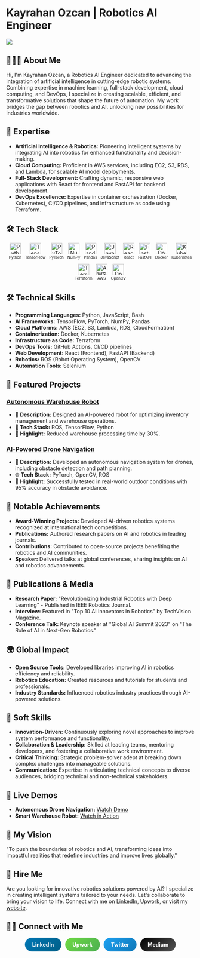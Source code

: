 # Kayrahan Ozcan | Robotics AI Engineer
![](assets/header.png)
## 👨🏻‍💻 About Me

Hi, I'm Kayrahan Ozcan, a Robotics AI Engineer dedicated to advancing the integration of artificial intelligence in cutting-edge robotic systems. Combining expertise in machine learning, full-stack development, cloud computing, and DevOps, I specialize in creating scalable, efficient, and transformative solutions that shape the future of automation. My work bridges the gap between robotics and AI, unlocking new possibilities for industries worldwide.

## 🤖 Expertise

* **Artificial Intelligence & Robotics:** Pioneering intelligent systems by integrating AI into robotics for enhanced functionality and decision-making.
* **Cloud Computing:** Proficient in AWS services, including EC2, S3, RDS, and Lambda, for scalable AI model deployments.
* **Full-Stack Development:** Crafting dynamic, responsive web applications with React for frontend and FastAPI for backend development.
* **DevOps Excellence:** Expertise in container orchestration (Docker, Kubernetes), CI/CD pipelines, and infrastructure as code using Terraform.

## 🛠 Tech Stack

<div align="center" style="display: flex; flex-wrap: wrap; justify-content: center; align-items: center; gap: 10px;">
  <div style="display: flex; flex-direction: column; align-items: center;">
    <img width="30px" height="30px" src="https://cdn.jsdelivr.net/gh/devicons/devicon/icons/python/python-original.svg" alt="Python">
    <p style="margin: 2px 0; font-size: 10px;">Python</p>
  </div>
  <div style="display: flex; flex-direction: column; align-items: center;">
    <img width="30px" height="30px" src="https://cdn.jsdelivr.net/gh/devicons/devicon/icons/tensorflow/tensorflow-original.svg" alt="TensorFlow">
    <p style="margin: 2px 0; font-size: 10px;">TensorFlow</p>
  </div>
  <div style="display: flex; flex-direction: column; align-items: center;">
    <img width="30px" height="30px" src="https://cdn.jsdelivr.net/gh/devicons/devicon/icons/pytorch/pytorch-original.svg" alt="PyTorch">
    <p style="margin: 2px 0; font-size: 10px;">PyTorch</p>
  </div>
  <div style="display: flex; flex-direction: column; align-items: center;">
    <img width="30px" height="30px" src="https://cdn.jsdelivr.net/gh/devicons/devicon/icons/numpy/numpy-original.svg" alt="NumPy">
    <p style="margin: 2px 0; font-size: 10px;">NumPy</p>
  </div>
  <div style="display: flex; flex-direction: column; align-items: center;">
    <img width="30px" height="30px" src="https://cdn.jsdelivr.net/gh/devicons/devicon/icons/pandas/pandas-original.svg" alt="Pandas">
    <p style="margin: 2px 0; font-size: 10px;">Pandas</p>
  </div>
  <div style="display: flex; flex-direction: column; align-items: center;">
    <img width="30px" height="30px" src="https://cdn.jsdelivr.net/gh/devicons/devicon/icons/javascript/javascript-original.svg" alt="JavaScript">
    <p style="margin: 2px 0; font-size: 10px;">JavaScript</p>
  </div>
  <div style="display: flex; flex-direction: column; align-items: center;">
    <img width="30px" height="30px" src="https://cdn.jsdelivr.net/gh/devicons/devicon/icons/react/react-original.svg" alt="React">
    <p style="margin: 2px 0; font-size: 10px;">React</p>
  </div>
  <div style="display: flex; flex-direction: column; align-items: center;">
    <img width="30px" height="30px" src="https://cdn.jsdelivr.net/gh/devicons/devicon/icons/fastapi/fastapi-original.svg" alt="FastAPI">
    <p style="margin: 2px 0; font-size: 10px;">FastAPI</p>
  </div>
  <div style="display: flex; flex-direction: column; align-items: center;">
    <img width="30px" height="30px" src="https://cdn.jsdelivr.net/gh/devicons/devicon/icons/docker/docker-original-wordmark.svg" alt="Docker">
    <p style="margin: 2px 0; font-size: 10px;">Docker</p>
  </div>
  <div style="display: flex; flex-direction: column; align-items: center;">
    <img width="30px" height="30px" src="https://cdn.jsdelivr.net/gh/devicons/devicon/icons/kubernetes/kubernetes-plain.svg" alt="Kubernetes">
    <p style="margin: 2px 0; font-size: 10px;">Kubernetes</p>
  </div>
  <div style="display: flex; flex-direction: column; align-items: center;">
    <img width="30px" height="30px" src="https://cdn.jsdelivr.net/gh/devicons/devicon/icons/terraform/terraform-original.svg" alt="Terraform">
    <p style="margin: 2px 0; font-size: 10px;">Terraform</p>
  </div>
  <div style="display: flex; flex-direction: column; align-items: center;">
    <img width="30px" height="30px" src="https://cdn.jsdelivr.net/gh/devicons/devicon/icons/amazonwebservices/amazonwebservices-original-wordmark.svg" alt="AWS">
    <p style="margin: 2px 0; font-size: 10px;">AWS</p>
  </div>
  <div style="display: flex; flex-direction: column; align-items: center;">
    <img width="30px" height="30px" src="https://cdn.jsdelivr.net/gh/devicons/devicon/icons/opencv/opencv-original.svg" alt="OpenCV">
    <p style="margin: 2px 0; font-size: 10px;">OpenCV</p>
  </div>
</div>


## 🛠 Technical Skills

* **Programming Languages:** Python, JavaScript, Bash
* **AI Frameworks:** TensorFlow, PyTorch, NumPy, Pandas
* **Cloud Platforms:** AWS (EC2, S3, Lambda, RDS, CloudFormation)
* **Containerization:** Docker, Kubernetes
* **Infrastructure as Code:** Terraform
* **DevOps Tools:** GitHub Actions, CI/CD pipelines
* **Web Development:** React (Frontend), FastAPI (Backend)
* **Robotics:** ROS (Robot Operating System), OpenCV
* **Automation Tools:** Selenium

## 🚀 Featured Projects

### [Autonomous Warehouse Robot](https://github.com/kayrahanozcan/warehouse-robot)
- 🧠 **Description:** Designed an AI-powered robot for optimizing inventory management and warehouse operations.
- 📂 **Tech Stack:** ROS, TensorFlow, Python
- 🌟 **Highlight:** Reduced warehouse processing time by 30%.

### [AI-Powered Drone Navigation](https://github.com/kayrahanozcan/drone-navigation)
- 🚀 **Description:** Developed an autonomous navigation system for drones, including obstacle detection and path planning.
- 🌐 **Tech Stack:** PyTorch, OpenCV, ROS
- 🌟 **Highlight:** Successfully tested in real-world outdoor conditions with 95% accuracy in obstacle avoidance.

## 🌟 Notable Achievements

* **Award-Winning Projects:** Developed AI-driven robotics systems recognized at international tech competitions.
* **Publications:** Authored research papers on AI and robotics in leading journals.
* **Contributions:** Contributed to open-source projects benefiting the robotics and AI communities.
* **Speaker:** Delivered talks at global conferences, sharing insights on AI and robotics advancements.

## 📝 Publications & Media

- **Research Paper:** "Revolutionizing Industrial Robotics with Deep Learning" - Published in IEEE Robotics Journal.
- **Interview:** Featured in "Top 10 AI Innovators in Robotics" by TechVision Magazine.
- **Conference Talk:** Keynote speaker at "Global AI Summit 2023" on "The Role of AI in Next-Gen Robotics."

## 🌍 Global Impact

- **Open Source Tools:** Developed libraries improving AI in robotics efficiency and reliability.
- **Robotics Education:** Created resources and tutorials for students and professionals.
- **Industry Standards:** Influenced robotics industry practices through AI-powered solutions.

## 🤝 Soft Skills

* **Innovation-Driven:** Continuously exploring novel approaches to improve system performance and functionality.
* **Collaboration & Leadership:** Skilled at leading teams, mentoring developers, and fostering a collaborative work environment.
* **Critical Thinking:** Strategic problem-solver adept at breaking down complex challenges into manageable solutions.
* **Communication:** Expertise in articulating technical concepts to diverse audiences, bridging technical and non-technical stakeholders.

## 🎥 Live Demos

- **Autonomous Drone Navigation:** [Watch Demo](https://www.youtube.com/watch?v=dronedemo)
- **Smart Warehouse Robot:** [Watch in Action](https://www.youtube.com/watch?v=robotdemo)

## 🧠 My Vision

"To push the boundaries of robotics and AI, transforming ideas into impactful realities that redefine industries and improve lives globally."

## 💼 Hire Me

Are you looking for innovative robotics solutions powered by AI? I specialize in creating intelligent systems tailored to your needs. Let's collaborate to bring your vision to life. Connect with me on [LinkedIn](https://www.linkedin.com/in/kayrahanozcan/), [Upwork](https://www.upwork.com/freelancers/kayrahanozcan), or visit my [website](https://kayrahanozcan.com).

## 🤝🏻 Connect with Me

<p align="center" style="display: flex; flex-wrap: wrap; justify-content: center; gap: 10px;">
  <a href="https://www.linkedin.com/in/kayrahanozcan/" target="_blank" style="text-decoration: none; border-radius: 25px; padding: 10px 20px; background: linear-gradient(135deg, #0077B5, #005f87); color: white; font-weight: bold;">LinkedIn</a>
  <a href="https://www.upwork.com/freelancers/kayrahanozcan" target="_blank" style="text-decoration: none; border-radius: 25px; padding: 10px 20px; background: linear-gradient(135deg, #6fda44, #4caf50); color: white; font-weight: bold;">Upwork</a>
  <a href="https://twitter.com/kayrahanozcan" target="_blank" style="text-decoration: none; border-radius: 25px; padding: 10px 20px; background: linear-gradient(135deg, #1DA1F2, #0e77b7); color: white; font-weight: bold;">Twitter</a>
  <a href="https://medium.com/@kayrahanozcan" target="_blank" style="text-decoration: none; border-radius: 25px; padding: 10px 20px; background: linear-gradient(135deg, #000000, #555555); color: white; font-weight: bold;">Medium</a>
</p>
